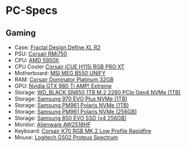 # PC-Specs

## Gaming
* Case: [Fractal Design Define XL R2](https://www.fractal-design.com/products/cases/define/define-xl-r2/black-pearl/)
* PSU: [Corsair RMi750](https://www.corsair.com/uk/en/Categories/Products/Power-Supply-Units/Power-Supply-Units-Advanced/RM-Series%E2%84%A2-80-PLUS-Gold-Power-Supplies/p/CP-9020195-UK)
* CPU: [AMD 5950X](https://www.amd.com/en/products/cpu/amd-ryzen-9-5950x)
* CPU Cooler [Corsair iCUE H115i RGB PRO XT](https://www.corsair.com/uk/en/Categories/Products/Liquid-Cooling/iCUE-RGB-PRO-XT-Coolers/p/CW-9060044-WW)
* Motherboard: [MSI MEG B550 UNIFY](https://uk.msi.com/Motherboard/MEG-B550-UNIFY)
* RAM: [Corsair Dominator Platinum 32GB](https://www.corsair.com/uk/en/Categories/Products/Memory/DOMINATOR%C2%AE-PLATINUM-32GB-%284-x-8GB%29-DDR4-DRAM-3200MHz-C16-Memory-Kit/p/CMD32GX4M4C3200C16)
* GPU: [Nvidia GTX 980 Ti AMP! Extreme](https://www.zotac.com/gt/product/graphics_card/gtx-980-ti-amp-extreme)
* Storage: [WD_BLACK SN850 1TB M.2 2280 PCIe Gen4 NVMe (1TB)](https://www.westerndigital.com/en-gb/products/internal-drives/wd-black-sn850-nvme-ssd)
* Storage: [Samsung 970 EVO Plus NVMe (1TB)](https://www.samsung.com/uk/memory-storage/nvme-ssd/970-evo-plus-nvme-m-2-ssd-1tb-mz-v7s1t0bw/)
* Storage: [Samsung PM961 Polaris NVMe (1TB)](https://www.scan.co.uk/products/1tb-samsung-pm961-m2-2280-pcie-30-x4-nvme-ssd-polaris-mlc-v-nand-read-3000mb-s-write-1700)
* Storage: [Samsung PM961 Polaris NVMe (256GB)](https://www.scan.co.uk/products/256gb-samsung-pm961-m2-2280-pcie-30-x4-nvme-ssd-polaris-mlc-v-nand-2800mb-s-read-1100mb-s-write-250k)
* Storage: [Samsung 850 EVO SSD (x4 256GB)](https://www.samsung.com/semiconductor/minisite/ssd/product/consumer/850evo/)
* Monitor: [Alienware AW2518HF](https://www.dell.com/en-uk/shop/cty/alienware-25-gaming-monitor-aw2518hf/spd/alienware-25-gaming-monitor-aw2518hf)
* Keyboard: [Corsair K70 RGB MK.2 Low Profile Rapidfire](https://www.corsair.com/uk/en/Categories/Products/Gaming-Keyboards/RGB-Mechanical-Gaming-Keyboards/K70-RGB-MK-2-Low-Profile/p/CH-9109018-UK)
* Mouse: [Logitech G502 Proteus Spectrum](https://blog.logitech.com/2016/01/05/the-best-selling-gaming-mouse-just-got-better/)
